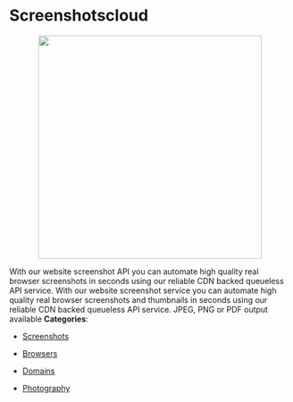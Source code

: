 # Screenshotscloud

<p align="center">
    <img width="400" src="https://raw.githubusercontent.com/awesome-apis/awesome-apis/apis/screenshotscloud/logo_256x256.png" />
</p>


With our website screenshot API you can automate high quality real browser screenshots in seconds using our reliable CDN backed queueless API service. With our website screenshot service you can automate high quality real browser screenshots and thumbnails in seconds using our reliable CDN backed queueless API service.  JPEG, PNG or PDF output available
**Categories**:

- [Screenshots](https://github/awesome-apis/awesome-apis#screenshots)

- [Browsers](https://github/awesome-apis/awesome-apis#browsers)

- [Domains](https://github/awesome-apis/awesome-apis#domains)

- [Photography](https://github/awesome-apis/awesome-apis#photography)



